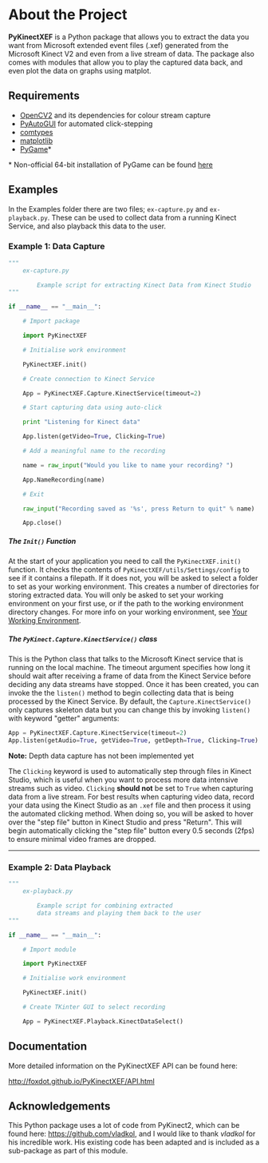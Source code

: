 About the Project
=================

**PyKinectXEF** is a Python package that allows you to extract the data you want from Microsoft extended event files (.xef) generated from the Microsoft Kinect V2 and even from a live stream of data. The package also comes with modules that allow you to play the captured data back, and even plot the data on graphs using matplot.


Requirements
------------

- [OpenCV2](https://opencv-python-tutroals.readthedocs.org/en/latest/py_tutorials/py_setup/py_setup_in_windows/py_setup_in_windows.html#install-opencv-python-in-windows) and its dependencies for colour stream capture
- [PyAutoGUI](https://pyautogui.readthedocs.org/en/latest/) for automated click-stepping
- [comtypes](https://pypi.python.org/pypi/comtypes)
- [matplotlib](https://pypi.python.org/pypi/matplotlib/1.5.1)
- [PyGame](http://pygame.org/hifi.html)*

\* Non-official 64-bit installation of PyGame can be found [here](http://www.lfd.uci.edu/~gohlke/pythonlibs/#pygame)

Examples
--------

In the Examples folder there are two files; `ex-capture.py` and `ex-playback.py`. These can be used to collect data from a running Kinect Service, and also playback this data to the user.

### Example 1: Data Capture

```Python
"""
    ex-capture.py

        Example script for extracting Kinect Data from Kinect Studio
"""

if __name__ == "__main__":

    # Import package

    import PyKinectXEF

    # Initialise work environment

    PyKinectXEF.init()

    # Create connection to Kinect Service

    App = PyKinectXEF.Capture.KinectService(timeout=2)

    # Start capturing data using auto-click

    print "Listening for Kinect data"

    App.listen(getVideo=True, Clicking=True)

    # Add a meaningful name to the recording

    name = raw_input("Would you like to name your recording? ")

    App.NameRecording(name)

    # Exit

    raw_input("Recording saved as '%s', press Return to quit" % name)

    App.close()
```
##### The `Init()` Function

At the start of your application you need to call the `PyKinectXEF.init()` function. It checks the contents of `PyKinectXEF/utils/Settings/config` to see if it contains a filepath. If it does not, you will be asked to select a folder to set as your working environment. This creates a number of directories for storing extracted data. You will only be asked to set  your working environment on your first use, or if the path to the working environment directory changes. For more info on your working environment, see [Your Working Environment](http://foxdot.github.io/PyKinectXEF/API.html).

##### The `PyKinect.Capture.KinectService()` class

This is the Python class that talks to the Microsoft Kinect service that is running on the local machine. The timeout argument specifies how long it should wait after receiving a frame of data from the Kinect Service before deciding any data streams have stopped. Once it has been created, you can invoke the the `listen()` method to begin collecting data that is being processed by the Kinect Service. By default, the `Capture.KinectService()` only captures skeleton data but you can change this by invoking `listen()` with keyword "getter" arguments:

```Python
App = PyKinectXEF.Capture.KinectService(timeout=2)
App.listen(getAudio=True, getVideo=True, getDepth=True, Clicking=True)
```

**Note:** Depth data capture has not been implemented yet

The `Clicking` keyword is used to automatically step through files in Kinect Studio, which is useful when you want to process more data intensive streams such as video. `Clicking` **should not** be set to `True` when capturing data from a live stream. For best results when capturing video data, record your data using the Kinect Studio as an `.xef` file and then process it using the automated clicking method. When doing so, you will be asked to hover over the "step file" button in Kinect Studio and press "Return". This will begin automatically clicking the "step file" button every 0.5 seconds (2fps) to ensure minimal video frames are dropped.  

---

### Example 2: Data Playback

```Python
"""
    ex-playback.py

        Example script for combining extracted
        data streams and playing them back to the user
"""

if __name__ == "__main__":

    # Import module

    import PyKinectXEF

    # Initialise work environment

    PyKinectXEF.init()

    # Create TKinter GUI to select recording

    App = PyKinectXEF.Playback.KinectDataSelect()
```


Documentation
-------------

More detailed information on the PyKinectXEF API can be found here:

http://foxdot.github.io/PyKinectXEF/API.html

Acknowledgements
----------------

This Python package uses a lot of code from PyKinect2, which can be found here: https://github.com/vladkol, and I would like to thank *vladkol* for his incredible work. His existing code has been adapted and is included as a sub-package as part of this module.
